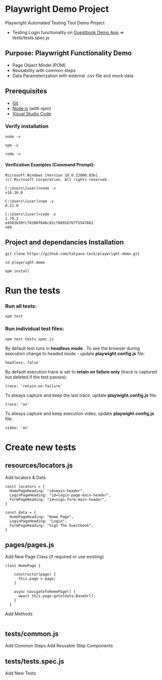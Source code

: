 # Playwright Demo Project

Playwright Automated Testing Tool Demo Project
* Testing Login functionality on [Guestbook Demo App](https://testautomationpro.com/aut/) => tests/tests.spec.js

## Purpose: Playwright Functionality Demo
* Page Object Model (POM)
* Reusability with common steps
* Data Parameterization with external .csv file and mock data

## Prerequisites

* [Git](https://git-scm.com/)
* [Node.js](https://nodejs.org/) (with npm)
* [Visual Studio Code](https://code.visualstudio.com/)

### Verify installation
```
node -v
```
```
npm -v
```
```
code -v
```
#### Verification Examples (Command Prompt):
```
Microsoft Windows [Version 10.0.22000.856]
(c) Microsoft Corporation. All rights reserved.

C:\Users\[user]>node -v
v16.16.0

C:\Users\[user]>npm -v
8.11.0

C:\Users\[user]>code -v
1.70.2
e4503b30fc78200f846c62cf8091b76ff5547662
x64

```


## Project and dependancies Installation
```
git clone https://github.com/tatyana-teck/playwright-demo.git
```
```
cd playwright-demo
```
```
npm install
```

# Run the tests
### Run all tests:
  ```
  npm test 
  ```
### Run individual test files:
  ```
  npm test tests.spec.js
  ```

By default test runs in **headless mode** . To see the browser during execution change to headed mode - update **playwight.config.js** file:
```
headless: false
```
By default execution trace is set to **retain on failure only** (trace is captured but deleted if the test passes):
```
trace: 'retain-on-failure'
```
To always capture and keep the last trace, update **playwight.config.js** file:
```
trace: 'on'
``` 
To always capture and keep execution video, update **playwight.config.js** file:
```
video: 'on'
``` 

### 

# Create new tests
## resources/locators.js
Add locators & Data
```
const locators = {
  HomePageHeading: "id=main-header",
  LoginPageHeading: "id=login-page-main-header",
  FormPageHeading: "id=sign-form-main-header",
}
```
```
const data = {
  HomePageHeading: "Home Page",
  LoginPageHeading: "Login",
  FormPageHeading: "Sign The Guestbook",
}
```


## pages/pages.js
Add New Page Class (if required or use existing)

```
class HomePage {

    constructor(page) {
      this.page = page;
    }

    async navigateToHomePage() {
      await this.page.goto(data.BaseUrl);
    }
  }
```
Add Methods
```

```

## tests/common.js
Add Common Steps
Add Reusable Step Components

## tests/tests.spec.js
Add New Tests 